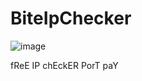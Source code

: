 # BiteIpChecker

![image](https://user-images.githubusercontent.com/113308968/190503447-e4cc4434-ed08-47c7-b450-21a49da8c7a4.png)

fReE IP chEckER PorT paY
